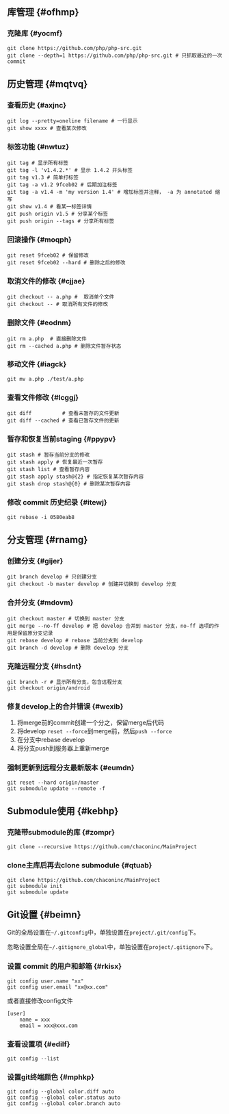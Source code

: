 ## 库管理 {#ofhmp}

### 克隆库 {#yocmf}

```
git clone https://github.com/php/php-src.git
git clone --depth=1 https://github.com/php/php-src.git # 只抓取最近的一次 commit
```

## 历史管理 {#mqtvq}

### 查看历史 {#axjnc}

```
git log --pretty=oneline filename # 一行显示
git show xxxx # 查看某次修改
```

### 标签功能 {#nwtuz}

```
git tag # 显示所有标签
git tag -l 'v1.4.2.*' # 显示 1.4.2 开头标签
git tag v1.3 # 简单打标签   
git tag -a v1.2 9fceb02 # 后期加注标签
git tag -a v1.4 -m 'my version 1.4' # 增加标签并注释， -a 为 annotated 缩写
git show v1.4 # 看某一标签详情
git push origin v1.5 # 分享某个标签
git push origin --tags # 分享所有标签
```

### 回滚操作 {#moqph}

```
git reset 9fceb02 # 保留修改
git reset 9fceb02 --hard # 删除之后的修改
```

### 取消文件的修改 {#cjjae}

```
git checkout -- a.php #  取消单个文件
git checkout -- # 取消所有文件的修改
```

### 删除文件 {#eodnm}

```
git rm a.php  # 直接删除文件
git rm --cached a.php # 删除文件暂存状态
```

### 移动文件 {#iagck}

```
git mv a.php ./test/a.php
```

### 查看文件修改 {#lcggj}

```
git diff          # 查看未暂存的文件更新 
git diff --cached # 查看已暂存文件的更新 
```

### 暂存和恢复当前staging {#ppypv}

```
git stash # 暂存当前分支的修改
git stash apply # 恢复最近一次暂存
git stash list # 查看暂存内容
git stash apply stash@{2} # 指定恢复某次暂存内容
git stash drop stash@{0} # 删除某次暂存内容
```

### 修改 commit 历史纪录 {#itewj}

```
git rebase -i 0580eab8
```

## 分支管理 {#rnamg}

### 创建分支 {#gijer}

```
git branch develop # 只创建分支
git checkout -b master develop # 创建并切换到 develop 分支
```

### 合并分支 {#mdovm}

```
git checkout master # 切换到 master 分支
git merge --no-ff develop # 把 develop 合并到 master 分支，no-ff 选项的作用是保留原分支记录
git rebase develop # rebase 当前分支到 develop
git branch -d develop # 删除 develop 分支
```

### 克隆远程分支 {#hsdnt}

```
git branch -r # 显示所有分支，包含远程分支
git checkout origin/android
```

### 修复develop上的合并错误 {#wexib}

1. 将merge前的commit创建一个分之，保留merge后代码
2. 将develop `reset --force`到merge前，然后`push --force`
3. 在分支中rebase develop
4. 将分支push到服务器上重新merge



### 强制更新到远程分支最新版本 {#eumdn}

```
git reset --hard origin/master
git submodule update --remote -f
```

## Submodule使用 {#kebhp}

### 克隆带submodule的库 {#zompr}

```
git clone --recursive https://github.com/chaconinc/MainProject
```

### clone主库后再去clone submodule {#qtuab}

```
git clone https://github.com/chaconinc/MainProject
git submodule init
git submodule update
```

## Git设置 {#beimn}

Git的全局设置在`~/.gitconfig`中，单独设置在`project/.git/config`下。

忽略设置全局在`~/.gitignore_global`中，单独设置在`project/.gitignore`下。

### 设置 commit 的用户和邮箱 {#rkisx}

```
git config user.name "xx"
git config user.email "xx@xx.com"
```

或者直接修改config文件

```
[user]
    name = xxx
    email = xxx@xxx.com
```

### 查看设置项 {#edilf}

```
git config --list
```

### 设置git终端颜色 {#mphkp}

```
git config --global color.diff auto
git config --global color.status auto
git config --global color.branch auto
```

  


